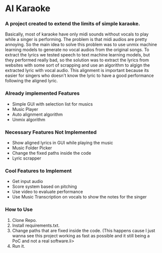 # AI Karaoke

### A project created to extend the limits of simple karaoke. 

<p>Basically, most of karaoke have only midi sounds without vocals to play while a singer is performing.
The problem is that midi audios are pretty annoying. So the main idea to solve this problem was to use unmix machine learning models to generate no vocal audios from the 
original songs. To extract the lyrics we tested speech to text machine learning models, but they performed really bad, so the solution was to extract the lyrics from websites with some sort 
of scrapping and use an algorithm to algign the extracted lyric with vocal audio. This alignment is important because its easier for singers who doesn't know the lyric to have a good
performance following the aligned lyric.</p>

### Already implemented Features

<ul>
  <li>Simple GUI with selection list for musics</li>
  <li>Music Player</li>
  <li>Auto alignment algorithm</li>
  <li>Unmix algorithm</li>
</ul>

### Necessary Features Not Implemented

<ul>
  <li>Show aligned lyrics in GUI while playing the music</li>
  <li>Music Folder Picker</li>
  <li>Change the fixed paths inside the code</li>
  <li>Lyric scrapper</li>
</ul>

### Cool Features to Implement

<ul>
  <li>Get input audio</li>
  <li>Score system based on pitching</li>
  <li>Use video to evaluate performance</li>
  <li>Use Music Transcription on vocals to show the notes for the singer</li>
</ul>


### How to Use

<ol>
    <li>Clone Repo.</li>
    <li>Install requirements.txt.</li>
    <li>Change paths that are fixed inside the code. (This happens cause I just wanna see this project working as fast as possible and it still being a PoC and not a real software.li>
    <li>Run it.</li>
</ol>
